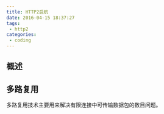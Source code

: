```yaml
---
title: HTTP2启航
date: 2016-04-15 18:37:27
tags:
 - http2
categories:
 - coding
---
```

## 概述 ##

## 多路复用 ##
多路复用技术主要用来解决有限连接中可传输数据包的数目问题。
